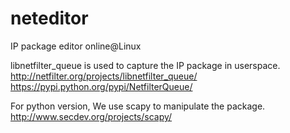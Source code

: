 # neteditor
IP package editor online@Linux

libnetfilter_queue is used to capture the IP package in userspace.<br/>
http://netfilter.org/projects/libnetfilter_queue/<br/>
https://pypi.python.org/pypi/NetfilterQueue/

For python version, We use scapy to manipulate the package.<br/>
http://www.secdev.org/projects/scapy/

